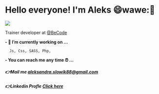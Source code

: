# Hello everyone! I'm Aleks :smile:wawe::wave:

<img src="https://i.imgur.com/GjiJIye.png">

Trainer developer at [@BeCode](https://becode.org/) 

**- 🔭 I’m currently working on ...**

      Js, Css, SASS, Php,

**- You can reach me any time :alarm_clock: ...**
##### :point_right:Mail me [aleksandra.slowik88@gmail.com]()
##### :point_right:Linkedin Profle [Click here](https://www.linkedin.com/in/aleksandra-slowik-dev/)

